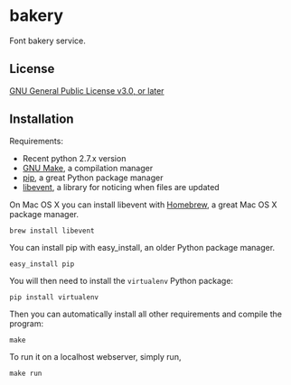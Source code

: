 bakery
======

Font bakery service. 

License
--------

[GNU General Public License v3.0, or later](http://www.gnu.org/licenses/gpl)

Installation
--------------

Requirements:

* Recent python 2.7.x version
* [GNU Make](http://www.gnu.org/software/make/), a compilation manager
* [pip](http://www.pip-installer.org), a great Python package manager
* [libevent](http://libevent.org/), a library for noticing when files are updated

On Mac OS X you can install libevent with [Homebrew](http://mxcl.github.com/homebrew/), a great Mac OS X package manager. 

    brew install libevent

You can install pip with easy_install, an older Python package manager. 

    easy_install pip

You will then need to install the `virtualenv` Python package:

    pip install virtualenv

Then you can automatically install all other requirements and compile the program:

    make

To run it on a localhost webserver, simply run,

    make run